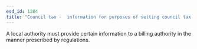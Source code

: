 ```yaml
---
esd_id: 1284
title: "Council tax -  information for purposes of setting council tax "
---
```


A local authority must provide certain information to a billing authority in the manner prescribed by regulations.

